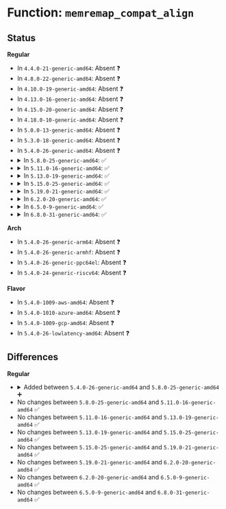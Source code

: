 # Function: <code>memremap_compat_align</code>

## Status
<b>Regular</b>
<ul>
<li>
In <code>4.4.0-21-generic-amd64</code>: Absent ❓
</li>
<li>
In <code>4.8.0-22-generic-amd64</code>: Absent ❓
</li>
<li>
In <code>4.10.0-19-generic-amd64</code>: Absent ❓
</li>
<li>
In <code>4.13.0-16-generic-amd64</code>: Absent ❓
</li>
<li>
In <code>4.15.0-20-generic-amd64</code>: Absent ❓
</li>
<li>
In <code>4.18.0-10-generic-amd64</code>: Absent ❓
</li>
<li>
In <code>5.0.0-13-generic-amd64</code>: Absent ❓
</li>
<li>
In <code>5.3.0-18-generic-amd64</code>: Absent ❓
</li>
<li>
In <code>5.4.0-26-generic-amd64</code>: Absent ❓
</li>
<li>
<details>
<summary>In <code>5.8.0-25-generic-amd64</code>: ✅</summary>

```c
long unsigned int memremap_compat_align()
```

```json
{
  "name": "memremap_compat_align",
  "collision_type": "Unique Global",
  "inline_type": "No",
  "funcs": [
    {
      "addr": 18446744071582031744,
      "name": "memremap_compat_align",
      "external": true,
      "loc": "mm/memremap.c:33",
      "file": "mm/memremap.c",
      "inline": "seen, unknown",
      "caller_inline": [],
      "caller_func": [
        "drivers/nvdimm/namespace_devs.c:nvdimm_namespace_common_probe",
        "drivers/nvdimm/pfn_devs.c:nd_pfn_init",
        "drivers/nvdimm/pfn_devs.c:nd_pfn_init",
        "drivers/nvdimm/pfn_devs.c:nd_pfn_init",
        "drivers/nvdimm/pfn_devs.c:nd_pfn_validate",
        "drivers/nvdimm/pfn_devs.c:nd_pfn_validate"
      ]
    }
  ],
  "symbols": [
    {
      "addr": 18446744071582031744,
      "name": "memremap_compat_align",
      "section": ".text",
      "bind": "STB_GLOBAL",
      "size": 16
    }
  ]
}
```
</details>
</li>
<li>
<details>
<summary>In <code>5.11.0-16-generic-amd64</code>: ✅</summary>

```c
long unsigned int memremap_compat_align()
```

```json
{
  "name": "memremap_compat_align",
  "collision_type": "Unique Global",
  "inline_type": "No",
  "funcs": [
    {
      "addr": 18446744071582080160,
      "name": "memremap_compat_align",
      "external": true,
      "loc": "mm/memremap.c:33",
      "file": "mm/memremap.c",
      "inline": "seen, unknown",
      "caller_inline": [],
      "caller_func": [
        "drivers/nvdimm/namespace_devs.c:nvdimm_namespace_common_probe",
        "drivers/nvdimm/pfn_devs.c:nd_pfn_init",
        "drivers/nvdimm/pfn_devs.c:nd_pfn_init",
        "drivers/nvdimm/pfn_devs.c:nd_pfn_init",
        "drivers/nvdimm/pfn_devs.c:nd_pfn_validate",
        "drivers/nvdimm/pfn_devs.c:nd_pfn_validate",
        "drivers/dax/bus.c:dev_dax_validate_align",
        "drivers/dax/bus.c:mapping_store",
        "drivers/dax/bus.c:size_store",
        "drivers/dax/bus.c:dev_dax_resize"
      ]
    }
  ],
  "symbols": [
    {
      "addr": 18446744071582080160,
      "name": "memremap_compat_align",
      "section": ".text",
      "bind": "STB_GLOBAL",
      "size": 16
    }
  ]
}
```
</details>
</li>
<li>
<details>
<summary>In <code>5.13.0-19-generic-amd64</code>: ✅</summary>

```c
long unsigned int memremap_compat_align()
```

```json
{
  "name": "memremap_compat_align",
  "collision_type": "Unique Global",
  "inline_type": "No",
  "funcs": [
    {
      "addr": 18446744071582105232,
      "name": "memremap_compat_align",
      "external": true,
      "loc": "mm/memremap.c:33",
      "file": "mm/memremap.c",
      "inline": "seen, unknown",
      "caller_inline": [],
      "caller_func": [
        "drivers/nvdimm/namespace_devs.c:nvdimm_namespace_common_probe",
        "drivers/nvdimm/pfn_devs.c:nd_pfn_init",
        "drivers/nvdimm/pfn_devs.c:nd_pfn_init",
        "drivers/nvdimm/pfn_devs.c:nd_pfn_init",
        "drivers/nvdimm/pfn_devs.c:nd_pfn_validate",
        "drivers/nvdimm/pfn_devs.c:nd_pfn_validate",
        "drivers/dax/bus.c:align_store",
        "drivers/dax/bus.c:mapping_store",
        "drivers/dax/bus.c:size_store",
        "drivers/dax/bus.c:dev_dax_resize"
      ]
    }
  ],
  "symbols": [
    {
      "addr": 18446744071582105232,
      "name": "memremap_compat_align",
      "section": ".text",
      "bind": "STB_GLOBAL",
      "size": 16
    }
  ]
}
```
</details>
</li>
<li>
<details>
<summary>In <code>5.15.0-25-generic-amd64</code>: ✅</summary>

```c
long unsigned int memremap_compat_align()
```

```json
{
  "name": "memremap_compat_align",
  "collision_type": "Unique Global",
  "inline_type": "No",
  "funcs": [
    {
      "addr": 18446744071582421360,
      "name": "memremap_compat_align",
      "external": true,
      "loc": "mm/memremap.c:33",
      "file": "mm/memremap.c",
      "inline": "seen, unknown",
      "caller_inline": [],
      "caller_func": [
        "drivers/nvdimm/namespace_devs.c:nvdimm_namespace_common_probe",
        "drivers/nvdimm/pfn_devs.c:nd_pfn_init",
        "drivers/nvdimm/pfn_devs.c:nd_pfn_init",
        "drivers/nvdimm/pfn_devs.c:nd_pfn_init",
        "drivers/nvdimm/pfn_devs.c:nd_pfn_validate",
        "drivers/nvdimm/pfn_devs.c:nd_pfn_validate",
        "drivers/dax/bus.c:align_store",
        "drivers/dax/bus.c:mapping_store",
        "drivers/dax/bus.c:size_store",
        "drivers/dax/bus.c:dev_dax_resize"
      ]
    }
  ],
  "symbols": [
    {
      "addr": 18446744071582421360,
      "name": "memremap_compat_align",
      "section": ".text",
      "bind": "STB_GLOBAL",
      "size": 16
    }
  ]
}
```
</details>
</li>
<li>
<details>
<summary>In <code>5.19.0-21-generic-amd64</code>: ✅</summary>

```c
long unsigned int memremap_compat_align()
```

```json
{
  "name": "memremap_compat_align",
  "collision_type": "Unique Global",
  "inline_type": "No",
  "funcs": [
    {
      "addr": 18446744071582936832,
      "name": "memremap_compat_align",
      "external": true,
      "loc": "mm/memremap.c:34",
      "file": "mm/memremap.c",
      "inline": "seen, unknown",
      "caller_inline": [],
      "caller_func": [
        "drivers/nvdimm/namespace_devs.c:nvdimm_namespace_common_probe",
        "drivers/nvdimm/pfn_devs.c:nd_pfn_init",
        "drivers/nvdimm/pfn_devs.c:nd_pfn_init",
        "drivers/nvdimm/pfn_devs.c:nd_pfn_init",
        "drivers/nvdimm/pfn_devs.c:nd_pfn_validate",
        "drivers/nvdimm/pfn_devs.c:nd_pfn_validate",
        "drivers/dax/bus.c:align_store",
        "drivers/dax/bus.c:mapping_store",
        "drivers/dax/bus.c:size_store",
        "drivers/dax/bus.c:dev_dax_resize"
      ]
    }
  ],
  "symbols": [
    {
      "addr": 18446744071582936832,
      "name": "memremap_compat_align",
      "section": ".text",
      "bind": "STB_GLOBAL",
      "size": 20
    }
  ]
}
```
</details>
</li>
<li>
<details>
<summary>In <code>6.2.0-20-generic-amd64</code>: ✅</summary>

```c
long unsigned int memremap_compat_align()
```

```json
{
  "name": "memremap_compat_align",
  "collision_type": "Unique Global",
  "inline_type": "No",
  "funcs": [
    {
      "addr": 18446744071583492896,
      "name": "memremap_compat_align",
      "external": true,
      "loc": "mm/memremap.c:34",
      "file": "mm/memremap.c",
      "inline": "seen, unknown",
      "caller_inline": [],
      "caller_func": [
        "drivers/nvdimm/namespace_devs.c:nvdimm_namespace_common_probe",
        "drivers/nvdimm/pfn_devs.c:nd_pfn_init",
        "drivers/nvdimm/pfn_devs.c:nd_pfn_init",
        "drivers/nvdimm/pfn_devs.c:nd_pfn_init",
        "drivers/nvdimm/pfn_devs.c:nd_pfn_validate",
        "drivers/nvdimm/pfn_devs.c:nd_pfn_validate",
        "drivers/dax/bus.c:align_store",
        "drivers/dax/bus.c:mapping_store",
        "drivers/dax/bus.c:size_store",
        "drivers/dax/bus.c:dev_dax_resize"
      ]
    }
  ],
  "symbols": [
    {
      "addr": 18446744071583492896,
      "name": "memremap_compat_align",
      "section": ".text",
      "bind": "STB_GLOBAL",
      "size": 20
    }
  ]
}
```
</details>
</li>
<li>
<details>
<summary>In <code>6.5.0-9-generic-amd64</code>: ✅</summary>

```c
long unsigned int memremap_compat_align()
```

```json
{
  "name": "memremap_compat_align",
  "collision_type": "Unique Global",
  "inline_type": "No",
  "funcs": [
    {
      "addr": 18446744071583707872,
      "name": "memremap_compat_align",
      "external": true,
      "loc": "mm/memremap.c:34",
      "file": "mm/memremap.c",
      "inline": "seen, unknown",
      "caller_inline": [],
      "caller_func": [
        "drivers/nvdimm/namespace_devs.c:nvdimm_namespace_common_probe",
        "drivers/nvdimm/pfn_devs.c:nd_pfn_init",
        "drivers/nvdimm/pfn_devs.c:nd_pfn_init",
        "drivers/nvdimm/pfn_devs.c:nd_pfn_init",
        "drivers/nvdimm/pfn_devs.c:nd_pfn_validate",
        "drivers/nvdimm/pfn_devs.c:nd_pfn_validate",
        "drivers/dax/bus.c:align_store",
        "drivers/dax/bus.c:mapping_store",
        "drivers/dax/bus.c:size_store",
        "drivers/dax/bus.c:dev_dax_resize"
      ]
    }
  ],
  "symbols": [
    {
      "addr": 18446744071583707872,
      "name": "memremap_compat_align",
      "section": ".text",
      "bind": "STB_GLOBAL",
      "size": 20
    }
  ]
}
```
</details>
</li>
<li>
<details>
<summary>In <code>6.8.0-31-generic-amd64</code>: ✅</summary>

```c
long unsigned int memremap_compat_align()
```

```json
{
  "name": "memremap_compat_align",
  "collision_type": "Unique Global",
  "inline_type": "No",
  "funcs": [
    {
      "addr": 18446744071583908224,
      "name": "memremap_compat_align",
      "external": true,
      "loc": "mm/memremap.c:35",
      "file": "mm/memremap.c",
      "inline": "seen, unknown",
      "caller_inline": [],
      "caller_func": [
        "drivers/nvdimm/namespace_devs.c:nvdimm_namespace_common_probe",
        "drivers/nvdimm/pfn_devs.c:nd_pfn_init",
        "drivers/nvdimm/pfn_devs.c:nd_pfn_init",
        "drivers/nvdimm/pfn_devs.c:nd_pfn_init",
        "drivers/nvdimm/pfn_devs.c:nd_pfn_validate",
        "drivers/nvdimm/pfn_devs.c:nd_pfn_validate",
        "drivers/dax/bus.c:align_store",
        "drivers/dax/bus.c:mapping_store",
        "drivers/dax/bus.c:size_store",
        "drivers/dax/bus.c:dev_dax_resize"
      ]
    }
  ],
  "symbols": [
    {
      "addr": 18446744071583908224,
      "name": "memremap_compat_align",
      "section": ".text",
      "bind": "STB_GLOBAL",
      "size": 20
    }
  ]
}
```
</details>
</li>
</ul>
<b>Arch</b>
<ul>
<li>
In <code>5.4.0-26-generic-arm64</code>: Absent ❓
</li>
<li>
In <code>5.4.0-26-generic-armhf</code>: Absent ❓
</li>
<li>
In <code>5.4.0-26-generic-ppc64el</code>: Absent ❓
</li>
<li>
In <code>5.4.0-24-generic-riscv64</code>: Absent ❓
</li>
</ul>
<b>Flavor</b>
<ul>
<li>
In <code>5.4.0-1009-aws-amd64</code>: Absent ❓
</li>
<li>
In <code>5.4.0-1010-azure-amd64</code>: Absent ❓
</li>
<li>
In <code>5.4.0-1009-gcp-amd64</code>: Absent ❓
</li>
<li>
In <code>5.4.0-26-lowlatency-amd64</code>: Absent ❓
</li>
</ul>

## Differences
<b>Regular</b>
<ul>
<li>
<details>
<summary>Added between <code>5.4.0-26-generic-amd64</code> and <code>5.8.0-25-generic-amd64</code> ➕</summary>

```c
long unsigned int memremap_compat_align()
```
</details>
</li>
<li>
No changes between <code>5.8.0-25-generic-amd64</code> and <code>5.11.0-16-generic-amd64</code> ✅
</li>
<li>
No changes between <code>5.11.0-16-generic-amd64</code> and <code>5.13.0-19-generic-amd64</code> ✅
</li>
<li>
No changes between <code>5.13.0-19-generic-amd64</code> and <code>5.15.0-25-generic-amd64</code> ✅
</li>
<li>
No changes between <code>5.15.0-25-generic-amd64</code> and <code>5.19.0-21-generic-amd64</code> ✅
</li>
<li>
No changes between <code>5.19.0-21-generic-amd64</code> and <code>6.2.0-20-generic-amd64</code> ✅
</li>
<li>
No changes between <code>6.2.0-20-generic-amd64</code> and <code>6.5.0-9-generic-amd64</code> ✅
</li>
<li>
No changes between <code>6.5.0-9-generic-amd64</code> and <code>6.8.0-31-generic-amd64</code> ✅
</li>
</ul>
